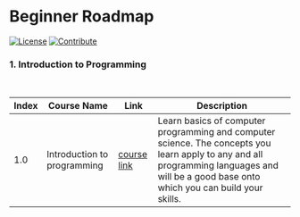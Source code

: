 # Beginner Roadmap

[![License](https://img.shields.io/badge/License-CC0%201.0%20Universal-brightgreen.svg?style=flat-square)](https://github.com/66daysofdata/License)
[![Contribute](https://img.shields.io/badge/PRs-Contributions%20are%20Welcome-blue.svg?style=flat-square)](https://github.com/66daysofdata/Welcome-to-the-community)


### 1. Introduction to Programming

<br>

| Index |  Course Name	| Link | Description |
| ----- | ------------------- | ----| ------------ |
| 1.0 | Introduction to programming | [course link](https://www.youtube.com/watch?v=zOjov-2OZ0E&t=4s)| Learn basics of computer programming and computer science. The concepts you learn apply to any and all programming languages and will be a good base onto which you can build your skills. |

<br>

